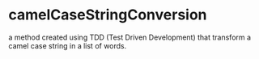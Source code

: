 # camelCaseStringConversion
a method created using TDD (Test Driven Development) that transform a camel case string in a list of words.
